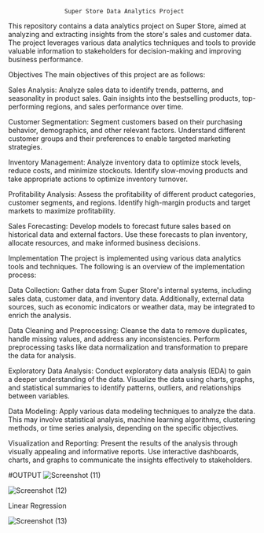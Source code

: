                     Super Store Data Analytics Project

This repository contains a data analytics project on Super Store, aimed at analyzing and extracting insights from the store's sales and customer data. The project leverages various data analytics techniques and tools to provide valuable information to stakeholders for decision-making and improving business performance.

Objectives
The main objectives of this project are as follows:

Sales Analysis: Analyze sales data to identify trends, patterns, and seasonality in product sales. Gain insights into the bestselling products, top-performing regions, and sales performance over time.

Customer Segmentation: Segment customers based on their purchasing behavior, demographics, and other relevant factors. Understand different customer groups and their preferences to enable targeted marketing strategies.

Inventory Management: Analyze inventory data to optimize stock levels, reduce costs, and minimize stockouts. Identify slow-moving products and take appropriate actions to optimize inventory turnover.

Profitability Analysis: Assess the profitability of different product categories, customer segments, and regions. Identify high-margin products and target markets to maximize profitability.

Sales Forecasting: Develop models to forecast future sales based on historical data and external factors. Use these forecasts to plan inventory, allocate resources, and make informed business decisions.

Implementation
The project is implemented using various data analytics tools and techniques. The following is an overview of the implementation process:

Data Collection: Gather data from Super Store's internal systems, including sales data, customer data, and inventory data. Additionally, external data sources, such as economic indicators or weather data, may be integrated to enrich the analysis.

Data Cleaning and Preprocessing: Cleanse the data to remove duplicates, handle missing values, and address any inconsistencies. Perform preprocessing tasks like data normalization and transformation to prepare the data for analysis.

Exploratory Data Analysis: Conduct exploratory data analysis (EDA) to gain a deeper understanding of the data. Visualize the data using charts, graphs, and statistical summaries to identify patterns, outliers, and relationships between variables.

Data Modeling: Apply various data modeling techniques to analyze the data. This may involve statistical analysis, machine learning algorithms, clustering methods, or time series analysis, depending on the specific objectives.

Visualization and Reporting: Present the results of the analysis through visually appealing and informative reports. Use interactive dashboards, charts, and graphs to communicate the insights effectively to stakeholders.


#OUTPUT
![Screenshot (11)](https://github.com/DivyamGupta3000/Supersore/assets/108221297/fda29d4f-1bf5-403f-b384-8ea4ebfb65d8)

![Screenshot (12)](https://github.com/DivyamGupta3000/Supersore/assets/108221297/f8a268e2-eff4-40e9-b50a-03f1e54cb65f)

Linear Regression

![Screenshot (13)](https://github.com/DivyamGupta3000/Supersore/assets/108221297/4c8064cd-5835-454e-bf0a-d7e737655e15)

